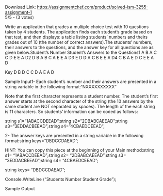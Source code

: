 Download Link: https://assignmentchef.com/product/solved-ism-3255-assignment-1
<br>
5/5 - (3 votes)

Write an application that grades a multiple choice test with 10 questions taken by 4 students. The application finds each student’s grade based on that test, and then displays: a table listing students’ numbers and theirs grades out of 10 (the number of correct answers).The students’ numbers, their answers to the questions, and the answer key for all questions are as given below.Student’s Number                      Student’s Answers to the Questions1                   A B A C C D E E A D2                   D B A B C A E E A D3                   E D D A C B E E A D4                   C B A E D C E E A D



Key                 D B D C C D A E A D

Sample Input1-      Each student’s number and their answers are presented in a string variable in the following format:“NXXXXXXXXXX”

Note that the first character represents a student number. The student’s first answer starts at the second character of the string (the 10 answers by the same student are NOT separated by spaces). The length of the each string is 11 characters. So students’ information can be coded as follows:

string s1=”1ABACCDEEAD”;string s2=”2DBABCAEEAD”;string s3=”3EDDACBEEAD”;string s4=”4CBAEDCEEAD”;

2-      The answer keys are presented in a string variable in the following format:string keys=”DBDCCDAEAD”;

HINT: You can copy this piece at the beginning of your Main method:string s1=  “1ABACCDEEAD”;string s2=  “2DBABCAEEAD”;string s3=  “3EDDACBEEAD”;string s4=  “4CBAEDCEEAD”;

string keys= “DBDCCDAEAD”;

Console.WriteLine (“Students Number    Student Grade”);

Sample Output